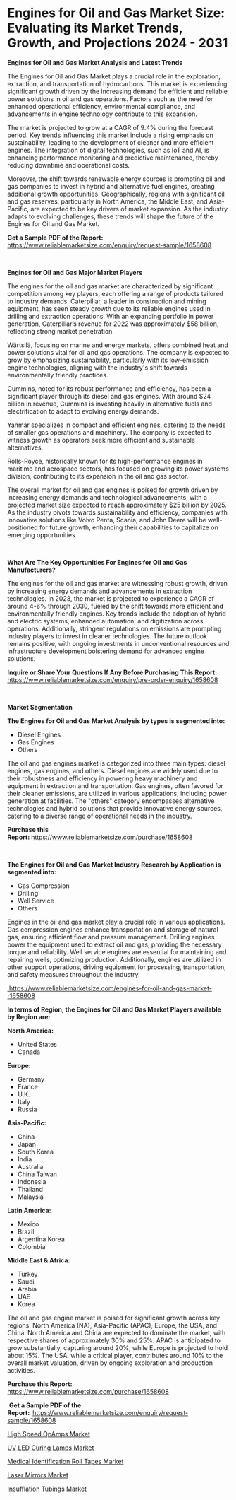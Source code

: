 <p><h1>Engines for Oil and Gas Market Size: Evaluating its Market Trends, Growth, and Projections 2024 - 2031</h1></p><p><strong>Engines for Oil and Gas Market Analysis and Latest Trends</strong></p>
<p><p>The Engines for Oil and Gas Market plays a crucial role in the exploration, extraction, and transportation of hydrocarbons. This market is experiencing significant growth driven by the increasing demand for efficient and reliable power solutions in oil and gas operations. Factors such as the need for enhanced operational efficiency, environmental compliance, and advancements in engine technology contribute to this expansion.</p><p>The market is projected to grow at a CAGR of 9.4% during the forecast period. Key trends influencing this market include a rising emphasis on sustainability, leading to the development of cleaner and more efficient engines. The integration of digital technologies, such as IoT and AI, is enhancing performance monitoring and predictive maintenance, thereby reducing downtime and operational costs.</p><p>Moreover, the shift towards renewable energy sources is prompting oil and gas companies to invest in hybrid and alternative fuel engines, creating additional growth opportunities. Geographically, regions with significant oil and gas reserves, particularly in North America, the Middle East, and Asia-Pacific, are expected to be key drivers of market expansion. As the industry adapts to evolving challenges, these trends will shape the future of the Engines for Oil and Gas Market.</p></p>
<p><strong>Get a Sample PDF of the Report:&nbsp;</strong> <a href="https://www.reliablemarketsize.com/enquiry/request-sample/1658608?utm_campaign=1131&utm_medium=2&utm_source=Github&utm_content=ia&utm_term=28092024&utm_id=engines-for-oil-and-gas">https://www.reliablemarketsize.com/enquiry/request-sample/1658608</a></p>
<p>&nbsp;</p>
<p><strong>Engines for Oil and Gas Major Market Players</strong></p>
<p><p>The engines for the oil and gas market are characterized by significant competition among key players, each offering a range of products tailored to industry demands. Caterpillar, a leader in construction and mining equipment, has seen steady growth due to its reliable engines used in drilling and extraction operations. With an expanding portfolio in power generation, Caterpillar’s revenue for 2022 was approximately $58 billion, reflecting strong market penetration.</p><p>Wärtsilä, focusing on marine and energy markets, offers combined heat and power solutions vital for oil and gas operations. The company is expected to grow by emphasizing sustainability, particularly with its low-emission engine technologies, aligning with the industry's shift towards environmentally friendly practices.</p><p>Cummins, noted for its robust performance and efficiency, has been a significant player through its diesel and gas engines. With around $24 billion in revenue, Cummins is investing heavily in alternative fuels and electrification to adapt to evolving energy demands.</p><p>Yanmar specializes in compact and efficient engines, catering to the needs of smaller gas operations and machinery. The company is expected to witness growth as operators seek more efficient and sustainable alternatives.</p><p>Rolls-Royce, historically known for its high-performance engines in maritime and aerospace sectors, has focused on growing its power systems division, contributing to its expansion in the oil and gas sector.</p><p>The overall market for oil and gas engines is poised for growth driven by increasing energy demands and technological advancements, with a projected market size expected to reach approximately $25 billion by 2025. As the industry pivots towards sustainability and efficiency, companies with innovative solutions like Volvo Penta, Scania, and John Deere will be well-positioned for future growth, enhancing their capabilities to capitalize on emerging opportunities.</p></p>
<p>&nbsp;</p>
<p><strong>What Are The Key Opportunities For Engines for Oil and Gas Manufacturers?</strong></p>
<p><p>The engines for the oil and gas market are witnessing robust growth, driven by increasing energy demands and advancements in extraction technologies. In 2023, the market is projected to experience a CAGR of around 4-6% through 2030, fueled by the shift towards more efficient and environmentally friendly engines. Key trends include the adoption of hybrid and electric systems, enhanced automation, and digitization across operations. Additionally, stringent regulations on emissions are prompting industry players to invest in cleaner technologies. The future outlook remains positive, with ongoing investments in unconventional resources and infrastructure development bolstering demand for advanced engine solutions.</p></p>
<p><strong>Inquire or Share Your Questions If Any Before Purchasing This Report:</strong> <a href="https://www.reliablemarketsize.com/enquiry/pre-order-enquiry/1658608?utm_campaign=1131&utm_medium=2&utm_source=Github&utm_content=ia&utm_term=28092024&utm_id=engines-for-oil-and-gas">https://www.reliablemarketsize.com/enquiry/pre-order-enquiry/1658608</a></p>
<p>&nbsp;</p>
<p><strong>Market Segmentation</strong></p>
<p><strong>The Engines for Oil and Gas Market Analysis by types is segmented into:</strong></p>
<p><ul><li>Diesel Engines</li><li>Gas Engines</li><li>Others</li></ul></p>
<p><p>The oil and gas engines market is categorized into three main types: diesel engines, gas engines, and others. Diesel engines are widely used due to their robustness and efficiency in powering heavy machinery and equipment in extraction and transportation. Gas engines, often favored for their cleaner emissions, are utilized in various applications, including power generation at facilities. The "others" category encompasses alternative technologies and hybrid solutions that provide innovative energy sources, catering to a diverse range of operational needs in the industry.</p></p>
<p><strong>Purchase this Report:&nbsp;</strong><a href="https://www.reliablemarketsize.com/purchase/1658608?utm_campaign=1131&utm_medium=2&utm_source=Github&utm_content=ia&utm_term=28092024&utm_id=engines-for-oil-and-gas">https://www.reliablemarketsize.com/purchase/1658608</a></p>
<p>&nbsp;</p>
<p><strong>The Engines for Oil and Gas Market Industry Research by Application is segmented into:</strong></p>
<p><ul><li>Gas Compression</li><li>Drilling</li><li>Well Service</li><li>Others</li></ul></p>
<p><p>Engines in the oil and gas market play a crucial role in various applications. Gas compression engines enhance transportation and storage of natural gas, ensuring efficient flow and pressure management. Drilling engines power the equipment used to extract oil and gas, providing the necessary torque and reliability. Well service engines are essential for maintaining and repairing wells, optimizing production. Additionally, engines are utilized in other support operations, driving equipment for processing, transportation, and safety measures throughout the industry.</p></p>
<p><a href="https://www.reliablemarketsize.com/engines-for-oil-and-gas-market-r1658608?utm_campaign=1131&utm_medium=2&utm_source=Github&utm_content=ia&utm_term=28092024&utm_id=engines-for-oil-and-gas">&nbsp;https://www.reliablemarketsize.com/engines-for-oil-and-gas-market-r1658608</a></p>
<p><strong>In terms of Region, the Engines for Oil and Gas Market Players available by Region are:</strong></p>
<p>
    <p> <strong> North America: </strong>
        <ul>
            <li>United States</li>
            <li>Canada</li>
        </ul>
        </p> 
    <p> <strong> Europe: </strong>
        <ul>
            <li>Germany</li>
            <li>France</li>
            <li>U.K.</li>
            <li>Italy</li>
            <li>Russia</li>
        </ul>
        </p> 
    <p> <strong> Asia-Pacific: </strong>
        <ul>
            <li>China</li>
            <li>Japan</li>
            <li>South Korea</li>
            <li>India</li>
            <li>Australia</li>
            <li>China Taiwan</li>
            <li>Indonesia</li>
            <li>Thailand</li>
            <li>Malaysia</li>
        </ul>
        </p> 
    <p> <strong> Latin America: </strong>
        <ul>
            <li>Mexico</li>
            <li>Brazil</li>
            <li>Argentina Korea</li>
            <li>Colombia</li>
        </ul>
        </p> 
    <p> <strong> Middle East & Africa: </strong>
        <ul>
            <li>Turkey</li>
            <li>Saudi</li>
            <li>Arabia</li>
            <li>UAE</li>
            <li>Korea</li>
        </ul>
    </p>
    </p>
<p><p>The oil and gas engine market is poised for significant growth across key regions: North America (NA), Asia-Pacific (APAC), Europe, the USA, and China. North America and China are expected to dominate the market, with respective shares of approximately 30% and 25%. APAC is anticipated to grow substantially, capturing around 20%, while Europe is projected to hold about 15%. The USA, while a critical player, contributes around 10% to the overall market valuation, driven by ongoing exploration and production activities.</p></p>
<p><strong>Purchase this Report: </strong><a href="https://www.reliablemarketsize.com/purchase/1658608?utm_campaign=1131&utm_medium=2&utm_source=Github&utm_content=ia&utm_term=28092024&utm_id=engines-for-oil-and-gas">https://www.reliablemarketsize.com/purchase/1658608</a></p>
<p>&nbsp;<strong>Get a Sample PDF of the Report:&nbsp;&nbsp;</strong><a href="https://www.reliablemarketsize.com/enquiry/request-sample/1658608?utm_campaign=1131&utm_medium=2&utm_source=Github&utm_content=ia&utm_term=28092024&utm_id=engines-for-oil-and-gas">https://www.reliablemarketsize.com/enquiry/request-sample/1658608</a></p>
<p><strong></strong></p>
<p><p><a href="https://www.linkedin.com/pulse/high-speed-opamps-market-size-share-trends-analysis-report-y2i2e?trackingId=Huq3PYW5RGaUKa6J12YVjg%3D%3D&utm_campaign=1131&utm_medium=2&utm_source=Github&utm_content=ia&utm_term=28092024&utm_id=engines-for-oil-and-gas">High Speed OpAmps Market</a></p><p><a href="https://www.linkedin.com/pulse/emerging-uv-led-curing-lamps-market-opportunities-analysis-investors-16a8c?trackingId=Whuu5TqDSZSeMhIL0hYHiA%3D%3D&utm_campaign=1131&utm_medium=2&utm_source=Github&utm_content=ia&utm_term=28092024&utm_id=engines-for-oil-and-gas">UV LED Curing Lamps Market</a></p><p><a href="https://issuu.com/reportprime-2/docs/medical-identification-roll-tapes-m_837a3808e0c065?utm_campaign=1131&utm_medium=2&utm_source=Github&utm_content=ia&utm_term=28092024&utm_id=engines-for-oil-and-gas">Medical Identification Roll Tapes Market</a></p><p><a href="https://www.linkedin.com/pulse/strategic-roadmap-global-laser-mirrors-market-insights-opportunities-zig1c?trackingId=DfDrh1HVRW%2Bnnol1Oxpylw%3D%3D&utm_campaign=1131&utm_medium=2&utm_source=Github&utm_content=ia&utm_term=28092024&utm_id=engines-for-oil-and-gas">Laser Mirrors Market</a></p><p><a href="https://issuu.com/reportprime-2/docs/insufflation-tubings-market-size-20_92614eb4b13e01?utm_campaign=1131&utm_medium=2&utm_source=Github&utm_content=ia&utm_term=28092024&utm_id=engines-for-oil-and-gas">Insufflation Tubings Market</a></p></p>